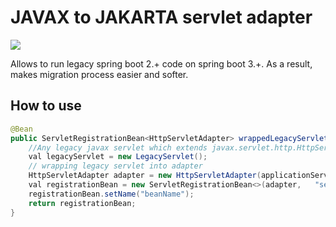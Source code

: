 # JAVAX to JAKARTA servlet adapter
[![](https://jitpack.io/v/devinotelecom/javax-jakarta-servlet-adapter.svg)](https://jitpack.io/#devinotelecom/javax-jakarta-servlet-adapter)

Allows to run legacy spring boot 2.+ code on spring boot 3.+. As a result, makes migration process easier and softer.

## How to use
```java
@Bean
public ServletRegistrationBean<HttpServletAdapter> wrappedLegacyServlet() {
	//Any legacy javax servlet which extends javax.servlet.http.HttpServlet
	val legacyServlet = new LegacyServlet();
	// wrapping legacy servlet into adapter
	HttpServletAdapter adapter = new HttpServletAdapter(applicationServlet);
	val registrationBean = new ServletRegistrationBean<>(adapter,	"servlet_path");
	registrationBean.setName("beanName");
	return registrationBean;
}
```
